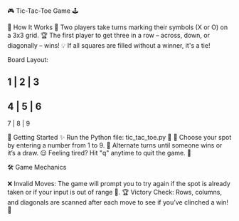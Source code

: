 🎮 Tic-Tac-Toe Game 🕹️


📝 How It Works
🎲 Two players take turns marking their symbols (X or O) on a 3x3 grid.
🏆 The first player to get three in a row – across, down, or diagonally – wins!
💡 If all squares are filled without a winner, it's a tie!

Board Layout:

 1 | 2 | 3 
-----------
 4 | 5 | 6 
-----------
 7 | 8 | 9 


🚀 Getting Started
✨ Run the Python file: tic_tac_toe.py 🐍
🎯 Choose your spot by entering a number from 1 to 9.
🔄 Alternate turns until someone wins or it’s a draw.
😌 Feeling tired? Hit "q" anytime to quit the game. 👋


🛠️ Game Mechanics



❌ Invalid Moves: The game will prompt you to try again if the spot is already taken or if your input is out of range 🚫.
🏆 Victory Check: Rows, columns, and diagonals are scanned after each move to see if you’ve clinched a win! 🥇
